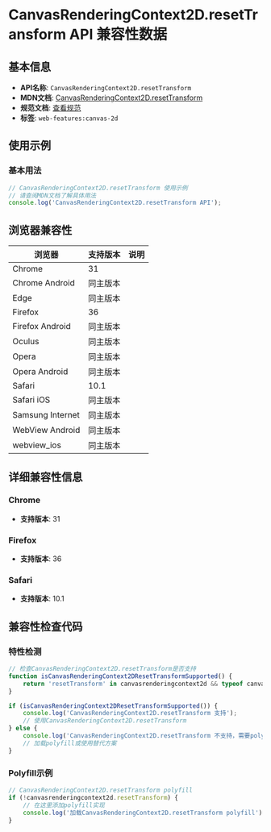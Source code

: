 # CanvasRenderingContext2D.resetTransform API 兼容性数据

## 基本信息

- **API名称**: `CanvasRenderingContext2D.resetTransform`
- **MDN文档**: [CanvasRenderingContext2D.resetTransform](https://developer.mozilla.org/docs/Web/API/CanvasRenderingContext2D/resetTransform)
- **规范文档**: [查看规范](https://html.spec.whatwg.org/multipage/canvas.html#dom-context-2d-resettransform-dev)
- **标签**: `web-features:canvas-2d`

## 使用示例

### 基本用法

```javascript
// CanvasRenderingContext2D.resetTransform 使用示例
// 请查阅MDN文档了解具体用法
console.log('CanvasRenderingContext2D.resetTransform API');
```

## 浏览器兼容性

| 浏览器 | 支持版本 | 说明 |
|--------|----------|------|
| Chrome | 31 |  |
| Chrome Android | 同主版本 |  |
| Edge | 同主版本 |  |
| Firefox | 36 |  |
| Firefox Android | 同主版本 |  |
| Oculus | 同主版本 |  |
| Opera | 同主版本 |  |
| Opera Android | 同主版本 |  |
| Safari | 10.1 |  |
| Safari iOS | 同主版本 |  |
| Samsung Internet | 同主版本 |  |
| WebView Android | 同主版本 |  |
| webview_ios | 同主版本 |  |

## 详细兼容性信息

### Chrome

- **支持版本**: 31

### Firefox

- **支持版本**: 36

### Safari

- **支持版本**: 10.1

## 兼容性检查代码

### 特性检测

```javascript
// 检查CanvasRenderingContext2D.resetTransform是否支持
function isCanvasRenderingContext2DResetTransformSupported() {
    return 'resetTransform' in canvasrenderingcontext2d && typeof canvasrenderingcontext2d.resetTransform === 'function';
}

if (isCanvasRenderingContext2DResetTransformSupported()) {
    console.log('CanvasRenderingContext2D.resetTransform 支持');
    // 使用CanvasRenderingContext2D.resetTransform
} else {
    console.log('CanvasRenderingContext2D.resetTransform 不支持，需要polyfill');
    // 加载polyfill或使用替代方案
}
```

### Polyfill示例

```javascript
// CanvasRenderingContext2D.resetTransform polyfill
if (!canvasrenderingcontext2d.resetTransform) {
    // 在这里添加polyfill实现
    console.log('加载CanvasRenderingContext2D.resetTransform polyfill');
}
```

